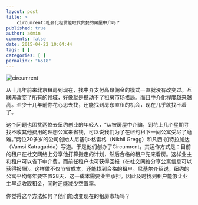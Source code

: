 ```yaml
---
layout: post
title: >
    circumrent:社会化租赁能取代贪婪的房屋中介吗？
published: true
author: admin
comments: false
date: 2015-04-22 10:04:44
tags: [ ]
categories: [ ]
permalink: "6518"
---
```

![circumrent][1]

从十几年前来北京租房到现在，找中介支付高昂佣金的模式一直就没有改变过。互联网改变了所有的领域，好像就是撼动不了租房市场格局。而且中介化程度越来越高。至少十几年前你花心思去找，还能找到房东直租的机会，现在几乎就找不着了。

这个问题也困扰两位去纽约创业的年轻人，“从被房屋中介骗，到花上几个星期寻找不收其他费用的理想公寓来省钱，可以说我们为了在纽约租下一间公寓受尽了磨难。”两位20多岁的公司创始人尼基尔·格雷格（Nikhil Gregg）和凡西·加特拉加达（Vamsi Katragadda）写道。于是他们创办了Circumrent，其运作方式是：目前的租户在社交网络上分享他打算搬走的计划，然后合格的租户先来看房。这样业主和租户可以省下中介费，而前任租户也可获得回报（在社交网络分享公寓信息可以获得报酬）。这样做不仅节省成本，还能找到合格的租户。尼基尔介绍说，纽约的公寓平均每年要空置28天，这一成本需要业主承担。因此及时找到租户能够让业主早点收取租金，同时还能减少空置率。

你觉得这个方法如何？他们能改变现在的租房市场吗？

 [1]: http://yongz.com/yz/wp-content/uploads/2015/04/e9a21eaf058b9b08bd917101dc323d85.jpg